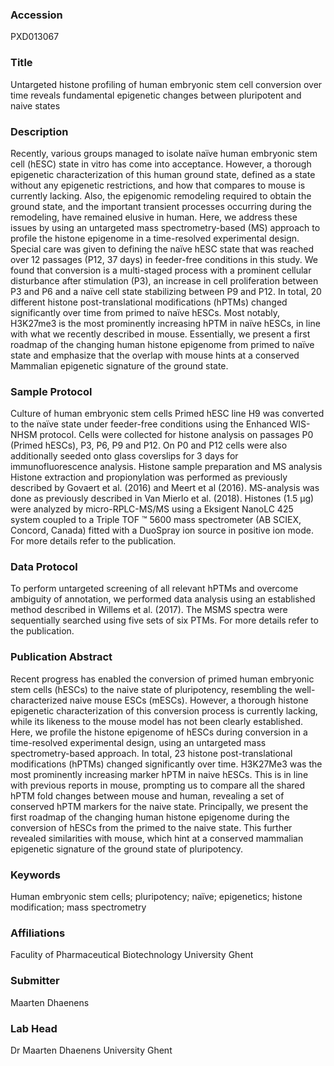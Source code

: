 ### Accession
PXD013067

### Title
Untargeted histone profiling of human embryonic stem cell conversion over time reveals fundamental epigenetic changes between pluripotent and naive states

### Description
Recently, various groups managed to isolate naïve human embryonic stem cell (hESC) state in vitro has come into acceptance. However, a thorough epigenetic characterization of this human ground state, defined as a state without any epigenetic restrictions, and how that compares to mouse is currently lacking.  Also, the epigenomic remodeling required to obtain the ground state, and the important  transient processes occurring during the remodeling, have remained elusive in human. Here, we address these issues by using an untargeted mass spectrometry-based (MS) approach to profile the histone epigenome in a time-resolved experimental design. Special care was given to defining the naïve hESC state that was reached over 12 passages (P12, 37 days) in feeder-free conditions in this study. We found that conversion is a multi-staged process with a prominent cellular disturbance after stimulation (P3), an increase in cell proliferation between P3 and P6 and a naïve cell state stabilizing between P9 and P12. In total, 20 different histone post-translational modifications (hPTMs) changed significantly over time from primed to naïve hESCs. Most notably, H3K27me3 is the most prominently increasing hPTM in naïve hESCs, in line with what we recently described in mouse. Essentially, we present a first roadmap of the changing human histone epigenome from primed to naïve state and emphasize that the overlap with mouse hints at a conserved Mammalian epigenetic signature of the ground state.

### Sample Protocol
Culture of human embryonic stem cells Primed hESC line H9 was converted to the naïve state under feeder-free conditions using the Enhanced WIS-NHSM protocol. Cells were collected for histone analysis on passages P0 (Primed hESCs), P3, P6, P9 and P12. On P0 and P12 cells were also additionally seeded onto glass coverslips for 3 days for immunofluorescence analysis.   Histone sample preparation and MS analysis Histone extraction and propionylation was performed as previously described by Govaert et al. (2016) and Meert et al (2016). MS-analysis was done as previously described in Van Mierlo et al. (2018). Histones (1.5 µg) were analyzed by micro-RPLC-MS/MS using a Eksigent NanoLC 425 system coupled to a Triple TOF ™ 5600 mass spectrometer (AB SCIEX, Concord, Canada) fitted with a DuoSpray ion source in positive ion mode.  For more details refer to the publication.

### Data Protocol
To perform untargeted screening of all relevant hPTMs and overcome ambiguity of annotation, we performed data analysis using an established method described in Willems et al. (2017). The MSMS spectra were sequentially searched using five sets of six PTMs. For more details refer to the publication.

### Publication Abstract
Recent progress has enabled the conversion of primed human embryonic stem cells (hESCs) to the naive state of pluripotency, resembling the well-characterized naive mouse ESCs (mESCs). However, a thorough histone epigenetic characterization of this conversion process is currently lacking, while its likeness to the mouse model has not been clearly established. Here, we profile the histone epigenome of hESCs during conversion in a time-resolved experimental design, using an untargeted mass spectrometry-based approach. In total, 23 histone post-translational modifications (hPTMs) changed significantly over time. H3K27Me3 was the most prominently increasing marker hPTM in naive hESCs. This is in line with previous reports in mouse, prompting us to compare all the shared hPTM fold changes between mouse and human, revealing a set of conserved hPTM markers for the naive state. Principally, we present the first roadmap of the changing human histone epigenome during the conversion of hESCs from the primed to the naive state. This further revealed similarities with mouse, which hint at a conserved mammalian epigenetic signature of the ground state of pluripotency.

### Keywords
Human embryonic stem cells; pluripotency; naïve; epigenetics; histone modification; mass spectrometry

### Affiliations
Faculity of Pharmaceutical Biotechnology
University Ghent

### Submitter
Maarten Dhaenens

### Lab Head
Dr Maarten Dhaenens
University Ghent


